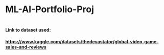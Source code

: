# ML-AI-Portfolio-Proj
# 
#### Link to dataset used:
#### https://www.kaggle.com/datasets/thedevastator/global-video-game-sales-and-reviews
